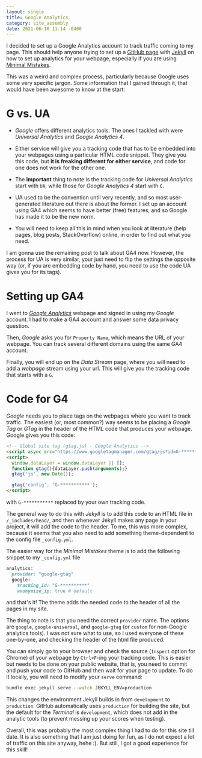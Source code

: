 ```yaml
---
layout: single
title: Google Analytics
category: site_assembly
date: 2021-06-10 11:14 -0400
---
```


I decided to set up a Google Analytics account to track traffic coming to my page. This should help anyone trying to set up a [GitHub page][gh-pages] with [Jekyll][jekyll] on how to set up analytics for your webpage, especially if you are using [Minimal Mistakes][mm].

This was a weird and complex process, particularly because Google uses some very specific jargon. Some information that I gained through it, that would have been awesome to know at the start:

# G vs. UA

* *Google* offers different analytics tools. The ones I tackled with were *Universal Analytics* and *Google Analytics 4*. 

* Either service will give you a tracking code that has to be embedded into your webpages using a particular HTML code snippet. They give you this code, but **it is freaking different for either service**, and code for one does not work for the other one.

* The **important** thing to note is the tracking code for *Universal Analytics* start with `UA`, while those for *Google Analytics 4* start with `G`.

* UA used to be the convention until very recently, and so most user-generated literature out there is about the former. I set up an account using GA4 which seems to have better (free) features, and so Google has made it to be the new norm. 

* You will need to keep all this in mind when you look at literature (help pages, blog posts, StackOverflow) online, in order to find out what you need.

I am gonna use the remaining post to talk about GA4 now. However, the process for UA is very similar, your just need to flip the settings the opposite way (or, if you are embedding code by hand, you need to use the code UA gives you for its tags).

# Setting up GA4
I went to [*Google Analytics*][ga4] webpage and signed in using my *Google* account. I had to make a GA4 account and answer some data privacy question. 

Then, *Google* asks you for `Property Name`, which means the URL of your webpage. You can track several different domains using the same GA4 account. 

Finally, you will end up on the *Data Stream* page, where you will need to add a *webpage* stream using your url. This will give you the tracking code that starts with a `G`.

# Code for G4

*Google* needs you to place tags on the webpages where you want to track traffic. The easiest (or, most common?) way seems to be placing a *Google Tag* or *GTag* in the header of the HTML code that produces your webpage. Google gives you this code:

```html
<!-- Global site tag (gtag.js) - Google Analytics -->
<script async src="https://www.googletagmanager.com/gtag/js?id=G-***********"></script>
<script>
  window.dataLayer = window.dataLayer || [];
  function gtag(){dataLayer.push(arguments);}
  gtag('js', new Date());

  gtag('config', 'G-***********');
</script>
```

with `G-***********` replaced by your own tracking code.

The general way to do this with *Jekyll* is to add this code to an HTML file in `/_includes/head/`, and then whenever Jekyll makes any page in your project, it will add the code to the header. To me, this was more complex, because it seems that you also need to add something theme-dependent to the config file `_config.yml`. 

The easier way for the *Minimal Mistakes* theme is to add the following snippet to my `_config.yml` file


```ruby
analytics:
  provider: "google-gtag"
  google:
    tracking_id: "G-**********"
    anonymize_ip: true # default
```

and that's it! The theme adds the needed code to the header of all the pages in my site.

The thing to note is that you need the correct `provider` name. The options are `google`, `google-universal`, and `google-gtag` (or `custom` for non-Google analytics tools). I was not sure what to use, so I used everyone of these one-by-one, and checking the header of the html file produced. 

You can simply go to your browser and check the source (`Inspect` option for Chrome) of your webpage by `Ctrl+F`-ing your tracking code. This is easier but needs to be done on your public website, that is, you need to commit and push your code to GitHub and then wait for your page to update. To do it locally, you will need to modify your `serve` command:

```bash
bundle exec jekyll serve --watch JEKYLL_ENV=production
``` 

This changes the environment Jekyll builds in from `development` to `production`. GitHub automatically uses `production` for building the site, but the default for the *Terminal* is `development`, which does not add in the analytic tools (to prevent messing up your scores when testing). 

Overall, this was probably the most complex thing I had to do for this site till date. It is also something that I am just doing for fun, as I do not expect a lot of traffic on this site anyway, hehe :). But still, I got a good experience for this skill!

[gh-pages]: https://pages.github.com/
[jekyll]: https://jekyllrb.com/
[mm]: https://mmistakes.github.io/minimal-mistakes/
[ga4]: https://analytics.google.com/analytics/web/
